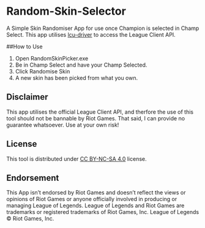 # Random-Skin-Selector
A Simple Skin Randomiser App for use once Champion is selected in Champ Select. This app utilises [lcu-driver](https://github.com/sousa-andre/lcu-driver) to access the League Client API.

##How to Use
1. Open RandomSkinPicker.exe
2. Be in Champ Select and have your Champ Selected.
3. Click Randomise Skin
4. A new skin has been picked from what you own.

## Disclaimer

This app utilises the official League Client API, and therfore the use of this tool should not be bannable by Riot Games. That said, I can provide no guarantee whatsoever. Use at your own risk!

## License 

This tool is distributed under [CC BY-NC-SA 4.0](https://creativecommons.org/licenses/by-nc-sa/4.0/) license.

## Endorsement

This App isn’t endorsed by Riot Games and doesn’t reflect the views or opinions of Riot Games or anyone officially involved in producing or managing League of Legends. League of Legends and Riot Games are trademarks or registered trademarks of Riot Games, Inc. League of Legends © Riot Games, Inc.
